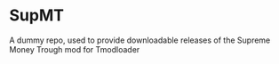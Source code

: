 # SupMT
A dummy repo, used to provide downloadable releases of the Supreme Money Trough mod for Tmodloader
